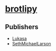 # [brotlipy](https://pypi.org/project/brotlipy)



## Publishers
- [Lukasa](https://pypi.org/user/Lukasa)
- [SethMichaelLarson](https://pypi.org/user/SethMichaelLarson)

